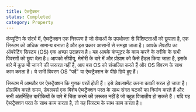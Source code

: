 ```yaml
---
title: ऐब्स्ट्रैक्शन
status: Completed
category: Property
---
```


कंप्यूटिंग के संदर्भ में, ऐब्स्ट्रैक्शन एक निरूपण है जो सेवाओं के उपभोक्ता से विशिष्टताओं को छुपाता है, एक सिस्टम को अधिक सामान्य बनाता है और इस प्रकार आसानी से समझा जाता है। आपके लैपटॉप का ऑपरेटिंग सिस्टम (OS) एक अच्छा उदाहरण है। यह आपके कंप्यूटर के काम करने के तरीके के सभी विवरणों को छुपा देता है। आपको सीपीयू, मेमोरी के बारे में और प्रोग्राम को कैसे हैंडल किया जाता है, इसके बारे में कुछ भी जानने की जरूरत नहीं है, आप बस OS को संचालित करते हैं और OS विवरण के साथ काम करता है। ये सभी विवरण OS "पर्दे" या ऐब्स्ट्रैक्शन के पीछे छिपे हुए हैं।

सिस्टम में आमतौर पर ऐब्स्ट्रैक्शन कि गुणक परतें होती हैं। इसे डेवलपमेंट करना काफी सरल हो जाता है। प्रोग्रामिंग करते समय, डेवलपर्स एक विशेष ऐब्स्ट्रैक्शन परत के साथ संगत घटकों का निर्माण करते हैं और सभी अंतर्निहित बारीकियों के बारे में चिंता करने की ज़रूरत नहीं है जो बहुत विजातीय हो सकते हैं। यदि यह ऐब्स्ट्रैक्शन परत के साथ काम करता है, तो यह सिस्टम के साथ काम करता है।
